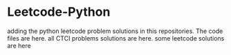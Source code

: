 # Leetcode-Python
adding the python leetcode problem solutions in this repositories. 
The code files are here.
all CTCI problems solutions are here.
some leetcode solutions are here












































































































































































































































































































































































